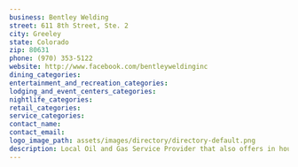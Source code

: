 ```yaml
---
business: Bentley Welding
street: 611 8th Street, Ste. 2
city: Greeley
state: Colorado
zip: 80631
phone: (970) 353-5122
website: http://www.facebook.com/bentleyweldinginc
dining_categories: 
entertainment_and_recreation_categories: 
lodging_and_event_centers_categories: 
nightlife_categories: 
retail_categories: 
service_categories: 
contact_name: 
contact_email: 
logo_image_path: assets/images/directory/directory-default.png
description: Local Oil and Gas Service Provider that also offers in house fabrication of almost anything welding related. CNC plasma capabilities, custom decor, fire pits, signs and sculptures. Also certified pipe welding, roustabout services, and hauling.
---
```

